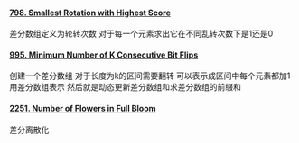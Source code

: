 #### [798. Smallest Rotation with Highest Score](https://leetcode.cn/problems/smallest-rotation-with-highest-score/)
差分数组定义为轮转次数 对于每一个元素求出它在不同乱转次数下是1还是0 

#### [995. Minimum Number of K Consecutive Bit Flips](https://leetcode.cn/problems/minimum-number-of-k-consecutive-bit-flips/)
创建一个差分数组 对于长度为k的区间需要翻转 可以表示成区间中每个元素都加1 用差分数组表示 然后就是动态更新差分数组和求差分数组的前缀和 

#### [2251. Number of Flowers in Full Bloom](https://leetcode.cn/problems/number-of-flowers-in-full-bloom/)
差分离散化 
<!--stackedit_data:
eyJoaXN0b3J5IjpbMTA3Njc4MzM4MV19
-->